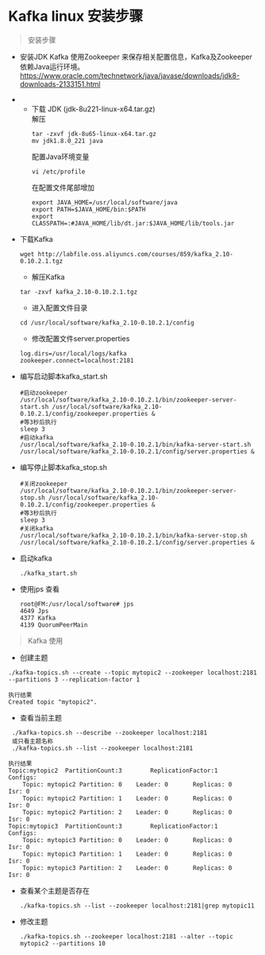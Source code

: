 # Kafka linux 安装步骤

> 安装步骤
- 安装JDK
    Kafka 使用Zookeeper 来保存相关配置信息，Kafka及Zookeeper 依赖Java运行环境。
 <a>https://www.oracle.com/technetwork/java/javase/downloads/jdk8-downloads-2133151.html</a>

- - 下载 JDK (jdk-8u221-linux-x64.tar.gz) <br>
    解压<br>
    ```linux
    tar -zxvf jdk-8u65-linux-x64.tar.gz
    mv jdk1.8.0_221 java
    ```
    配置Java环境变量<br>
    ```linux
    vi /etc/profile
    ```
    在配置文件尾部增加<br>
    ```linux
    export JAVA_HOME=/usr/local/software/java
    export PATH=$JAVA_HOME/bin:$PATH
    export CLASSPATH=:#JAVA_HOME/lib/dt.jar:$JAVA_HOME/lib/tools.jar
    ```
- 下载Kafka
    ```linux
    wget http://labfile.oss.aliyuncs.com/courses/859/kafka_2.10-0.10.2.1.tgz
    ```
    - 解压Kafka
    ```linux
    tar -zxvf kafka_2.10-0.10.2.1.tgz 
    ```
    - 进入配置文件目录
    ``` linux
    cd /usr/local/software/kafka_2.10-0.10.2.1/config
    ```
    - 修改配置文件server.properties
    ```linux
    log.dirs=/usr/local/logs/kafka
    zookeeper.connect=localhost:2181
    ```
- 编写启动脚本kafka_start.sh
    ```linux
    #启动zookeeper
    /usr/local/software/kafka_2.10-0.10.2.1/bin/zookeeper-server-start.sh /usr/local/software/kafka_2.10-0.10.2.1/config/zookeeper.properties &
    #等3秒后执行
    sleep 3
    #启动kafka
    /usr/local/software/kafka_2.10-0.10.2.1/bin/kafka-server-start.sh /usr/local/software/kafka_2.10-0.10.2.1/config/server.properties &
    ```
- 编写停止脚本kafka_stop.sh
    ```linux
    #关闭zookeeper
    /usr/local/software/kafka_2.10-0.10.2.1/bin/zookeeper-server-stop.sh /usr/local/software/kafka_2.10-0.10.2.1/config/zookeeper.properties &
    #等3秒后执行
    sleep 3
    #关闭kafka
    /usr/local/software/kafka_2.10-0.10.2.1/bin/kafka-server-stop.sh /usr/local/software/kafka_2.10-0.10.2.1/config/server.properties &
    ```
-  启动kafka
    ```linux
    ./kafka_start.sh
- 使用jps 查看
    ```linux
    root@FM:/usr/local/software# jps
    4649 Jps
    4377 Kafka
    4139 QuorumPeerMain
    ```

> Kafka 使用
- 创建主题
```topic
./kafka-topics.sh --create --topic mytopic2 --zookeeper localhost:2181 --partitions 3 --replication-factor 1
```
    执行结果
    Created topic "mytopic2".

- 查看当前主题
```topic
 ./kafka-topics.sh --describe --zookeeper localhost:2181
 或只看主题名称
 ./kafka-topics.sh --list --zookeeper localhost:2181
```
    执行结果
    Topic:mytopic2  PartitionCount:3        ReplicationFactor:1     Configs:
        Topic: mytopic2 Partition: 0    Leader: 0       Replicas: 0     Isr: 0
        Topic: mytopic2 Partition: 1    Leader: 0       Replicas: 0     Isr: 0
        Topic: mytopic2 Partition: 2    Leader: 0       Replicas: 0     Isr: 0
    Topic:mytopic3  PartitionCount:3        ReplicationFactor:1     Configs:
        Topic: mytopic3 Partition: 0    Leader: 0       Replicas: 0     Isr: 0
        Topic: mytopic3 Partition: 1    Leader: 0       Replicas: 0     Isr: 0
        Topic: mytopic3 Partition: 2    Leader: 0       Replicas: 0     Isr: 0


- 查看某个主题是否存在
    ```topic
    ./kafka-topics.sh --list --zookeeper localhost:2181|grep mytopic11
    ```

- 修改主题
    ```topic
    ./kafka-topics.sh --zookeeper localhost:2181 --alter --topic mytopic2 --partitions 10
    ```